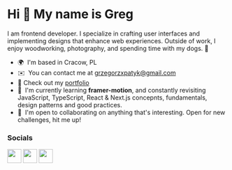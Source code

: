 Hi 👋 My name is Greg
=====================

I am frontend developer. I specialize in crafting user interfaces and implementing designs that enhance web experiences. Outside of work, I enjoy woodworking, photography, and spending time with my dogs. 🐶

* 🌍  I'm based in Cracow, PL
* ✉️  You can contact me at [grzegorzxpatyk@gmail.com](mailto:grzegorzxpatyk@gmail.com)
* 📄  Check out my [portfolio](https://www.gpatyk.dev/) 
* 🧠  I'm currently learning **framer-motion**, and constantly revisiting JavaScript, TypeScript, React & Next.js concepnts, fundamentals, design patterns and good practices.
* 🤝  I'm open to collaborating on anything that's interesting. Open for new challenges, hit me up!

### Socials
<p align="left"> <a href="https://www.github.com/grzegorzxpatyk" target="_blank" rel="noreferrer"><img src="https://raw.githubusercontent.com/danielcranney/readme-generator/main/public/icons/socials/github.svg" width="32" height="32" /></a> <a href="https://www.linkedin.com/in/grzegorz-patyk" target="_blank" rel="noreferrer"><img src="https://raw.githubusercontent.com/danielcranney/readme-generator/main/public/icons/socials/linkedin.svg" width="32" height="32" /></a>
<a href="https://www.stackoverflow.com/users/17349882/grzegorz-patyk" target="_blank" rel="noreferrer"><img src="https://raw.githubusercontent.com/danielcranney/readme-generator/main/public/icons/socials/stackoverflow.svg" width="32" height="32" /></a> 
</p>
